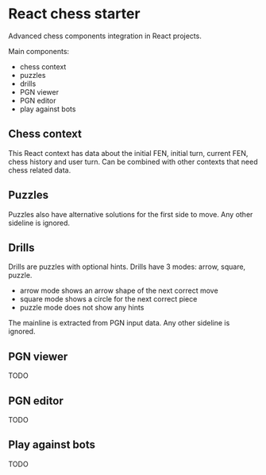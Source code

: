 # React chess starter

Advanced chess components integration in React projects.

Main components:

- chess context
- puzzles
- drills
- PGN viewer
- PGN editor
- play against bots

## Chess context

This React context has data about the initial FEN, initial turn, current FEN, chess history and user turn.
Can be combined with other contexts that need chess related data.

## Puzzles

Puzzles also have alternative solutions for the first side to move. Any other sideline is ignored.

## Drills

Drills are puzzles with optional hints. Drills have 3 modes: arrow, square, puzzle.

- arrow mode shows an arrow shape of the next correct move
- square mode shows a circle for the next correct piece
- puzzle mode does not show any hints

The mainline is extracted from PGN input data. Any other sideline is ignored.

## PGN viewer

TODO

## PGN editor

TODO

## Play against bots

TODO
